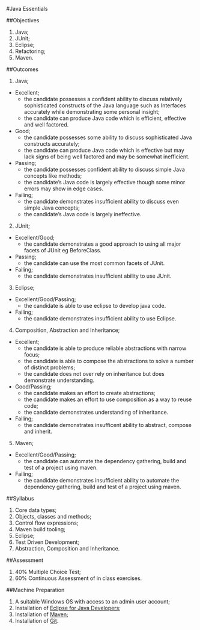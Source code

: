 #Java Essentials

##Objectives

1. Java;
2. JUnit;
3. Eclipse;
4. Refactoring;
5. Maven.

##Outcomes

1. Java;
  * Excellent;
    * the candidate possesses a confident ability to discuss relatively sophisticated constructs of the Java language such as Interfaces accurately while demonstrating some personal insight;
    * the candidate can produce Java code which is efficient, effective and well factored.
  * Good;
    * the candidate possesses some ability to discuss sophisticated Java constructs accurately;
    * the candidate can produce Java code which is effective but may lack signs of being well factored and may be somewhat inefficient.
  * Passing;
    * the candidate possesses confident ability to discuss simple Java concepts like methods;
    * the candidate’s Java code is largely effective though some minor errors may show in edge cases.
  * Failing;
    * the candidate demonstrates insufficient ability to discuss even simple Java concepts;
    * the candidate’s Java code is largely ineffective.
2. JUnit;
  * Excellent/Good;
    * the candidate demonstrates a good approach to using all major facets of JUnit eg BeforeClass.
  * Passing;
    * the candidate can use the most common facets of JUnit.
  * Failing;
    * the candidate demonstrates insufficient ability to use JUnit.
3. Eclipse;
  * Excellent/Good/Passing;
    * the candidate is able to use eclipse to develop java code.
  * Failing;
    * the candidate demonstrates insufficient ability to use Eclipse.
4. Composition, Abstraction and Inheritance;
  * Excellent;
    * the candidate is able to produce reliable abstractions with narrow focus;
    * the candidate is able to compose the abstractions to solve a number of distinct problems;
    * the candidate does not over rely on inheritance but does demonstrate understanding.
  * Good/Passing;
    * the candidate makes an effort to create abstractions;
    * the candidate makes an effort to use composition as a way to reuse code;
    * the candidate demonstrates understanding of inheritance.
  * Failing;
    * the candidate demonstrates insufficent ability to abstract, compose and inherit.
5. Maven;
  * Excellent/Good/Passing;
    * the candidate can automate the dependency gathering, build and test of a project using maven.
  * Failing;
    * the candidate demonstrates insufficient ability to automate the dependency gathering, build and test of a project using maven.

##Syllabus

1. Core data types;
2. Objects, classes and methods;
3. Control flow expressions;
4. Maven build tooling;
5. Eclipse;
6. Test Driven Development;
7. Abstraction, Composition and Inheritance.

##Assessment

1. 40% Multiple Choice Test;
2. 60% Continuous Assessment of in class exercises.

##Machine Preparation

1. A suitable Windows OS with access to an admin user account;
2. Installation of [Eclipse for Java Developers](http://www.eclipse.org/downloads/);
3. Installation of [Maven](http://maven.apache.org/);
4. Installation of [Git](http://msysgit.github.io/).
